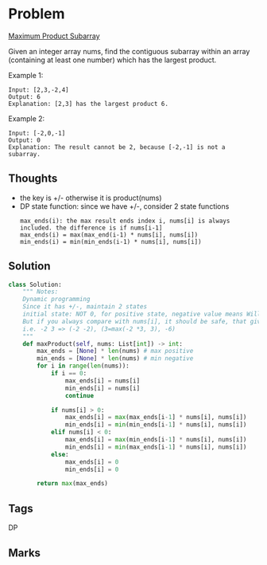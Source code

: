 # Problem
[Maximum Product Subarray](https://leetcode.com/problems/maximum-product-subarray)

Given an integer array nums, find the contiguous subarray within an array (containing at least one number)
which has the largest product.

Example 1:
```
Input: [2,3,-2,4]
Output: 6
Explanation: [2,3] has the largest product 6.
```

Example 2:
```
Input: [-2,0,-1]
Output: 0
Explanation: The result cannot be 2, because [-2,-1] is not a subarray.
```
## Thoughts
- the key is +/- otherwise it is product(nums)
- DP state function: since we have +/-, consider 2 state functions 
    ```
    max_ends(i): the max result ends index i, nums[i] is always included. the difference is if nums[i-1]
    max_ends(i) = max(max_end(i-1) * nums[i], nums[i])
    min_ends(i) = min(min_ends(i-1) * nums[i], nums[i])
    ```

## Solution
```python
class Solution:
    """ Notes:
    Dynamic programming 
    Since it has +/-, maintain 2 states 
    initial state: NOT 0, for positive state, negative value means Will not chose
    But if you always compare with nums[i], it should be safe, that gives us an elegant solution 
    i.e. -2 3 => (-2 -2), (3=max(-2 *3, 3), -6)
    """
    def maxProduct(self, nums: List[int]) -> int:
        max_ends = [None] * len(nums) # max positive
        min_ends = [None] * len(nums) # min negative
        for i in range(len(nums)):
            if i == 0:
                max_ends[i] = nums[i]
                min_ends[i] = nums[i]
                continue

            if nums[i] > 0:
                max_ends[i] = max(max_ends[i-1] * nums[i], nums[i])
                min_ends[i] = min(min_ends[i-1] * nums[i], nums[i]) 
            elif nums[i] < 0:
                max_ends[i] = max(min_ends[i-1] * nums[i], nums[i])
                min_ends[i] = min(max_ends[i-1] * nums[i], nums[i])
            else:
                max_ends[i] = 0
                min_ends[i] = 0

        return max(max_ends)
```

## Tags
DP
## Marks
[comment]: <timestamp:2019-05-28>
